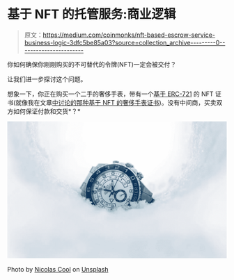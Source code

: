 # 基于 NFT 的托管服务:商业逻辑

> 原文：<https://medium.com/coinmonks/nft-based-escrow-service-business-logic-3dfc5be85a03?source=collection_archive---------0----------------------->

你如何确保你刚刚购买的不可替代的令牌(NFT)一定会被交付？

让我们进一步探讨这个问题。

想象一下，你正在购买一个二手的奢侈手表，带有一个[基于 ERC-721](https://eips.ethereum.org/EIPS/eip-721) 的 NFT 证书(就像我在文章[中讨论的那种基于 NFT 的奢侈手表证书](/coinmonks/nft-based-luxury-watch-certificate-how-it-works-71d715914006))。没有中间商，买卖双方如何保证付款和交货*？*

![](img/261d73cda49a5bb1c17a20359cbf5ad9.png)

Photo by [Nicolas Cool](https://unsplash.com/@shotz?utm_source=unsplash&utm_medium=referral&utm_content=creditCopyText) on [Unsplash](https://unsplash.com/s/photos/watch?utm_source=unsplash&utm_medium=referral&utm_content=creditCopyText)